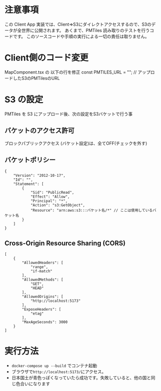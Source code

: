 # 注意事項
この Client App 実装では、Client⇒S3にダイレクトアクセスするので、S3のデータが全世界に公開されます。
あくまで、PMTiles 読み取りのテストを行うコードです。
このソースコードや手順の実行による一切の責任は取りません。

# Client側のコード変更
MapComponent.tsx の 以下の行を修正
const PMTILES_URL = ""; // アップロードしたS3のPMTilesのURL

# S3 の設定
PMTiles を S3 にアップロード後、次の設定をS3バケットで行う事

## バケットのアクセス許可
ブロックパブリックアクセス (バケット設定)は、全てOFF(チェックを外す)
## バケットポリシー
```
{
    "Version": "2012-10-17",
    "Id": "",
    "Statement": [
        {
            "Sid": "PublicRead",
            "Effect": "Allow",
            "Principal": "*",
            "Action": "s3:GetObject",
            "Resource": "arn:aws:s3:::バケット名/*" // ここは使用しているバケット名
        }
    ]
}
```
## Cross-Origin Resource Sharing (CORS)
```
[
    {
        "AllowedHeaders": [
            "range",
            "if-match"
        ],
        "AllowedMethods": [
            "GET",
            "HEAD"
        ],
        "AllowedOrigins": [
            "http://localhost:5173"
        ],
        "ExposeHeaders": [
            "etag"
        ],
        "MaxAgeSeconds": 3000
    }
]
```

# 実行方法
* `docker-compose up --build` でコンテナ起動
* ブラウザで`http://localhost:5173/`にアクセス。
* 日本国土が青色っぽくなっていたら成功です。失敗していると、他の国と同じ色合いになります
